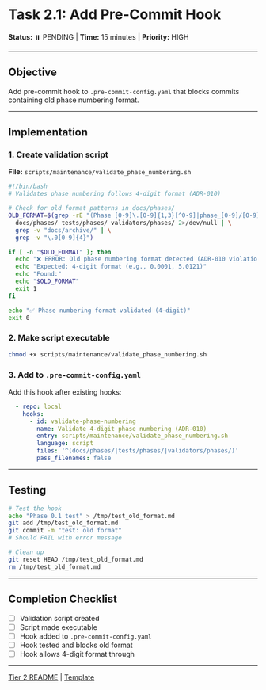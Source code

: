 # Task 2.1: Add Pre-Commit Hook

**Status:** ⏸️ PENDING | **Time:** 15 minutes | **Priority:** HIGH

---

## Objective

Add pre-commit hook to `.pre-commit-config.yaml` that blocks commits containing old phase numbering format.

---

## Implementation

### 1. Create validation script

**File:** `scripts/maintenance/validate_phase_numbering.sh`

```bash
#!/bin/bash
# Validates phase numbering follows 4-digit format (ADR-010)

# Check for old format patterns in docs/phases/
OLD_FORMAT=$(grep -rE "(Phase [0-9]\.[0-9]{1,3}[^0-9]|phase_[0-9]/[0-9]\.[0-9]{1,3}_)" \
  docs/phases/ tests/phases/ validators/phases/ 2>/dev/null | \
  grep -v "docs/archive/" | \
  grep -v "\.0[0-9]{4}")

if [ -n "$OLD_FORMAT" ]; then
  echo "❌ ERROR: Old phase numbering format detected (ADR-010 violation)"
  echo "Expected: 4-digit format (e.g., 0.0001, 5.0121)"
  echo "Found:"
  echo "$OLD_FORMAT"
  exit 1
fi

echo "✅ Phase numbering format validated (4-digit)"
exit 0
```

### 2. Make script executable

```bash
chmod +x scripts/maintenance/validate_phase_numbering.sh
```

### 3. Add to `.pre-commit-config.yaml`

Add this hook after existing hooks:

```yaml
  - repo: local
    hooks:
      - id: validate-phase-numbering
        name: Validate 4-digit phase numbering (ADR-010)
        entry: scripts/maintenance/validate_phase_numbering.sh
        language: script
        files: '^(docs/phases/|tests/phases/|validators/phases/)'
        pass_filenames: false
```

---

## Testing

```bash
# Test the hook
echo "Phase 0.1 test" > /tmp/test_old_format.md
git add /tmp/test_old_format.md
git commit -m "test: old format"
# Should FAIL with error message

# Clean up
git reset HEAD /tmp/test_old_format.md
rm /tmp/test_old_format.md
```

---

## Completion Checklist

- [ ] Validation script created
- [ ] Script made executable
- [ ] Hook added to `.pre-commit-config.yaml`
- [ ] Hook tested and blocks old format
- [ ] Hook allows 4-digit format through

---

[Tier 2 README](README.md) | [Template](../templates/pre-commit-hook-template.yaml)
